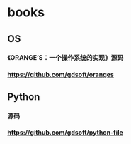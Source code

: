 # books

## OS
#### 《ORANGE’S：一个操作系统的实现》源码
#### https://github.com/gdsoft/oranges

## Python
#### 源码
#### https://github.com/gdsoft/python-file

